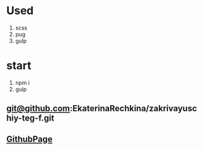 # Used
1. scss
2. pug
3. gulp

# start

1. npm i
2. gulp

## git@github.com:EkaterinaRechkina/zakrivayuschiy-teg-f.git

## [GithubPage](https://ekaterinarechkina.github.io/zakrivayuschiy-teg-f/)
